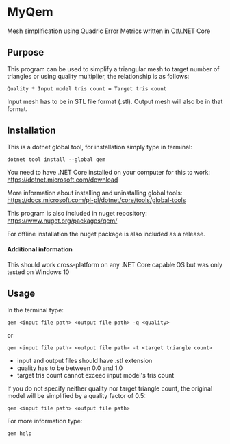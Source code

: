 # MyQem
Mesh simplification using Quadric Error Metrics written in C#/.NET Core

## Purpose

This program can be used to simplify a triangular mesh to target number of triangles or using quality multiplier, the relationship is as follows:

`Quality * Input model tris count = Target tris count`

Input mesh has to be in STL file format (.stl). Output mesh will also be in that format.

## Installation
This is a dotnet global tool, for installation simply type in terminal:

`dotnet tool install --global qem`

You need to have .NET Core installed on your computer for this to work: https://dotnet.microsoft.com/download

More information about installing and uninstalling global tools:
https://docs.microsoft.com/pl-pl/dotnet/core/tools/global-tools

This program is also included in nuget repository:
https://www.nuget.org/packages/qem/

For offline installation the nuget package is also included as a release.

#### Additional information
This should work cross-platform on any .NET Core capable OS but was only tested on Windows 10

## Usage

In the terminal type:

`qem <input file path> <output file path> -q <quality>`

or

`qem <input file path> <output file path> -t <target triangle count>`

- input and output files should have .stl extension
- quality has to be between 0.0 and 1.0
- target tris count cannot exceed input model's tris count

If you do not specify neither quality nor target triangle count, the original model will be simplified by a quality factor of 0.5:

`qem <input file path> <output file path>`

For more information type:

`qem help`
